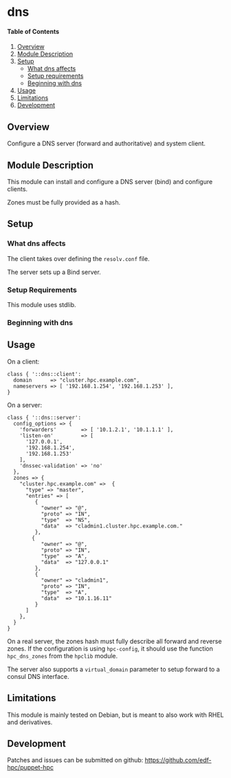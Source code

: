 # dns

#### Table of Contents

1. [Overview](#overview)
2. [Module Description](#module-description)
3. [Setup](#setup)
    * [What dns affects](#what-dns-affects)
    * [Setup requirements](#setup-requirements)
    * [Beginning with dns](#beginning-with-dns)
4. [Usage](#usage)
5. [Limitations](#limitations)
6. [Development](#development)

## Overview

Configure a DNS server (forward and authoritative) and system client.

## Module Description

This module can install and configure a DNS server (bind) and configure clients.

Zones must be fully provided as a hash.

## Setup

### What dns affects

The client takes over defining the `resolv.conf` file.

The server sets up a Bind server.

### Setup Requirements

This module uses stdlib.

### Beginning with dns

## Usage

On a client:

```
class { '::dns::client':
  domain      => "cluster.hpc.example.com",
  nameservers => [ '192.168.1.254', '192.168.1.253' ],
}
```

On a server:
```
class { '::dns::server':
  config_options => {
    'forwarders'        => [ '10.1.2.1', '10.1.1.1' ],
    'listen-on'         => [
      '127.0.0.1',
      '192.168.1.254',
      '192.168.1.253'
    ],
    'dnssec-validation' => 'no'
  },
  zones => {
    "cluster.hpc.example.com" =>  {
      "type" => "master",
      "entries" => [
         {
           "owner" => "@",
           "proto" => "IN",
           "type"  => "NS",
           "data"  => "cladmin1.cluster.hpc.example.com."
         },
        {
           "owner" => "@",
           "proto" => "IN",
           "type"  => "A",
           "data"  => "127.0.0.1"
         },
         {
           "owner" => "cladmin1",
           "proto" => "IN",
           "type"  => "A",
           "data"  => "10.1.16.11"
         }
      ]
    },
  }
}
```

On a real server, the zones hash must fully describe all forward and reverse
zones. If the configuration is using `hpc-config`, it should use the function
`hpc_dns_zones` from the `hpclib` module.

The server also supports a `virtual_domain` parameter to setup forward to a
consul DNS interface.

## Limitations

This module is mainly tested on Debian, but is meant to also work with RHEL and
derivatives.

## Development

Patches and issues can be submitted on github:
https://github.com/edf-hpc/puppet-hpc
